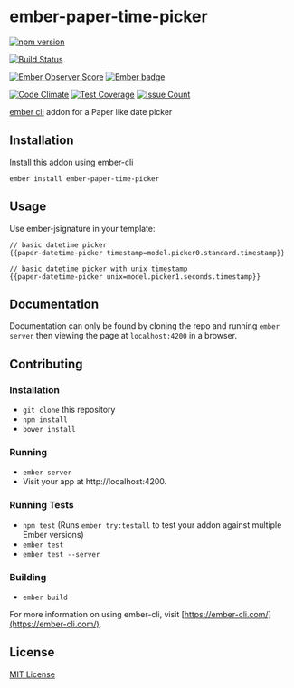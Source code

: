 ember-paper-time-picker
==============================================================================

[![npm version](https://badge.fury.io/js/ember-paper-time-picker.svg)](https://badge.fury.io/js/ember-paper-time-picker)

[![Build Status](https://travis-ci.org/busybusy/webapp-ember-paper-time-picker.svg?branch=master)](https://travis-ci.org/busybusy/webapp-ember-paper-time-picker)

[![Ember Observer Score](https://emberobserver.com/badges/ember-paper-time-picker.svg)](https://emberobserver.com/addons/ember-paper-time-picker)
[![Ember badge][ember-badge]][embadge]

[![Code Climate](https://codeclimate.com/github/busybusy/webapp-ember-paper-time-picker/badges/gpa.svg)](https://codeclimate.com/github/busybusy/webapp-ember-paper-time-picker)
[![Test Coverage](https://codeclimate.com/github/busybusy/webapp-ember-paper-time-picker/badges/coverage.svg)](https://codeclimate.com/github/busybusy/webapp-ember-paper-time-picker/coverage)
[![Issue Count](https://codeclimate.com/github/busybusy/webapp-ember-paper-time-picker/badges/issue_count.svg)](https://codeclimate.com/github/busybusy/webapp-ember-paper-time-picker)

[ember cli](https://ember-cli.com/) addon for a Paper like date picker

Installation
------------------------------------------------------------------------------

Install this addon using ember-cli
```
ember install ember-paper-time-picker
```

Usage
------------------------------------------------------------------------------

Use ember-jsignature in your template:
```
// basic datetime picker
{{paper-datetime-picker timestamp=model.picker0.standard.timestamp}}

// basic datetime picker with unix timestamp
{{paper-datetime-picker unix=model.picker1.seconds.timestamp}}
```

Documentation
------------------------------------------------------------------------------

Documentation can only be found by cloning the repo and running `ember server` 
then viewing the page at `localhost:4200` in a browser.


Contributing
------------------------------------------------------------------------------

### Installation

* `git clone` this repository
* `npm install`
* `bower install`

### Running

* `ember server`
* Visit your app at http://localhost:4200.

### Running Tests

* `npm test` (Runs `ember try:testall` to test your addon against multiple Ember versions)
* `ember test`
* `ember test --server`

### Building

* `ember build`

For more information on using ember-cli, visit [https://ember-cli.com/](https://ember-cli.com/).


License
------------------------------------------------------------------------------

[MIT License](https://opensource.org/licenses/mit-license.php)

[embadge]: http://embadge.io/
[ember-badge]: http://embadge.io/v1/badge.svg?start=2.14.0
